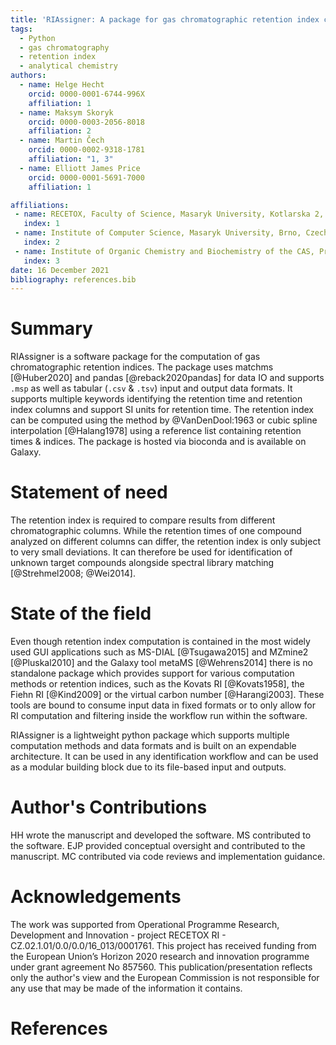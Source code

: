 ```yaml
---
title: 'RIAssigner: A package for gas chromatographic retention index calculation'
tags:
  - Python
  - gas chromatography
  - retention index
  - analytical chemistry
authors:
  - name: Helge Hecht
    orcid: 0000-0001-6744-996X
    affiliation: 1
  - name: Maksym Skoryk
    orcid: 0000-0003-2056-8018
    affiliation: 2
  - name: Martin Čech
    orcid: 0000-0002-9318-1781
    affiliation: "1, 3"
  - name: Elliott James Price
    orcid: 0000-0001-5691-7000
    affiliation: 1

affiliations:
 - name: RECETOX, Faculty of Science, Masaryk University, Kotlarska 2, Brno 60200, Czech Republic
   index: 1
 - name: Institute of Computer Science, Masaryk University, Brno, Czech Republic
   index: 2
 - name: Institute of Organic Chemistry and Biochemistry of the CAS, Prague, Czech Republic
   index: 3
date: 16 December 2021
bibliography: references.bib
---
```


# Summary

RIAssigner is a software package for the computation of gas chromatographic retention indices. The package uses matchms [@Huber2020] and pandas [@reback2020pandas] for data IO and supports `.msp` as well as tabular (`.csv` & `.tsv`) input and output data formats. It supports multiple keywords identifying the retention time and retention index columns and support SI units for retention time. The retention index can be computed using the method by @VanDenDool:1963 or cubic spline interpolation [@Halang1978] using a reference list containing retention times & indices. The package is hosted via bioconda and is available on Galaxy.

# Statement of need
The retention index is required to compare results from different chromatographic columns.
While the retention times of one compound analyzed on different columns can differ, the retention index is only subject to very small deviations.
It can therefore be used for identification of unknown target compounds alongside spectral library matching [@Strehmel2008; @Wei2014].

# State of the field
Even though retention index computation is contained in the most widely used GUI applications such as MS-DIAL [@Tsugawa2015] and MZmine2 [@Pluskal2010] and the Galaxy tool metaMS [@Wehrens2014] there is no standalone package which provides support for various computation methods or retention indices, such as the Kovats RI [@Kovats1958], the Fiehn RI [@Kind2009] or the virtual carbon number [@Harangi2003].
These tools are bound to consume input data in fixed formats or to only allow for RI computation and filtering inside the workflow run within the software.

RIAssigner is a lightweight python package which supports multiple computation methods and data formats and is built on an expendable architecture.
It can be used in any identification workflow and can be used as a modular building block due to its file-based input and outputs.

# Author's Contributions
HH wrote the manuscript and developed the software. MS contributed to the software. EJP provided conceptual oversight and contributed to the manuscript. MC contributed via code reviews and implementation guidance.

# Acknowledgements
The work was supported from Operational Programme Research, Development and Innovation - project RECETOX RI - CZ.02.1.01/0.0/0.0/16_013/0001761.
This project has received funding from the European Union’s Horizon 2020 research and innovation programme under grant agreement No 857560.
This publication/presentation reflects only the author's view and the European Commission is not responsible for any use that may be made of the information it contains.

# References
